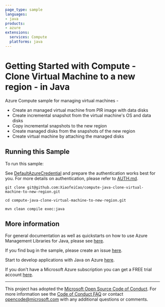 ```yaml
---
page_type: sample
languages:
- java
products:
- azure
extensions:
  services: Compute
  platforms: java
---
```


# Getting Started with Compute - Clone Virtual Machine to a new region - in Java #

  Azure Compute sample for managing virtual machines -
   - Create an managed virtual machine from PIR image with data disks
   - Create incremental snapshot from the virtual machine's OS and data disks
   - Copy incremental snapshots to the new region
   - Create managed disks from the snapshots of the new region
   - Create virtual machine by attaching the managed disks
 

## Running this Sample ##

To run this sample:

See [DefaultAzureCredential](https://github.com/Azure/azure-sdk-for-java/tree/main/sdk/identity/azure-identity#defaultazurecredential) and prepare the authentication works best for you. For more details on authentication, please refer to [AUTH.md](https://github.com/Azure/azure-sdk-for-java/blob/main/sdk/resourcemanager/docs/AUTH.md).

    git clone git@github.com:XiaofeiCao/compute-java-clone-virtual-machine-to-new-region.git

    cd compute-java-clone-virtual-machine-to-new-region.git

    mvn clean compile exec:java

## More information ##

For general documentation as well as quickstarts on how to use Azure Management Libraries for Java, please see [here](https://aka.ms/azsdk/java/mgmt).

If you find bug in the sample, please create an issue [here](https://github.com/Azure/azure-sdk-for-java/issues).

Start to develop applications with Java on Azure [here](http://azure.com/java).

If you don't have a Microsoft Azure subscription you can get a FREE trial account [here](http://go.microsoft.com/fwlink/?LinkId=330212).

---

This project has adopted the [Microsoft Open Source Code of Conduct](https://opensource.microsoft.com/codeofconduct/). For more information see the [Code of Conduct FAQ](https://opensource.microsoft.com/codeofconduct/faq/) or contact [opencode@microsoft.com](mailto:opencode@microsoft.com) with any additional questions or comments.
